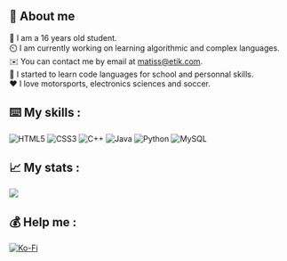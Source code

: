 ## 💭 About me
👤 I am a 16 years old student. <br>⏲️ I am currently working on learning algorithmic and complex languages. <br>✉️ You can contact me by email at matiss@etik.com. <br>🌱 I started to learn code languages for school and personnal skills. <br>❤️ I love motorsports, electronics sciences and soccer. 
## ⌨️ My skills :
![HTML5](https://img.shields.io/badge/html5-%23E34F26.svg?style=for-the-badge&logo=html5&logoColor=white) ![CSS3](https://img.shields.io/badge/css3-%231572B6.svg?style=for-the-badge&logo=css3&logoColor=white) ![C++](https://img.shields.io/badge/c++-%23239120.svg?style=for-the-badge&logo=cplusplus&logoColor=white) ![Java](https://img.shields.io/badge/java-%23ED8B00.svg?style=for-the-badge&logo=openjdk&logoColor=white) ![Python](https://img.shields.io/badge/python-3670A0?style=for-the-badge&logo=python&logoColor=ffdd54) ![MySQL](https://img.shields.io/badge/mysql-4479A1.svg?style=for-the-badge&logo=mysql&logoColor=white)
## 📈 My stats :
![](https://github-readme-stats.vercel.app/api?username=Fortis381&theme=dark&hide_border=false&include_all_commits=false&count_private=false)<br/>
## 💰 Help me :
[![Ko-Fi](https://img.shields.io/badge/Ko--fi-F16061?style=for-the-badge&logo=ko-fi&logoColor=white)](https://ko-fi.com/fortis381) 
